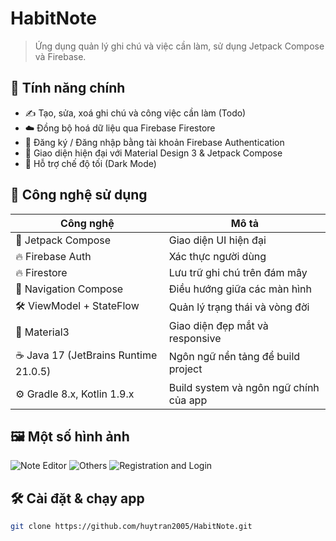 # HabitNote
> Ứng dụng quản lý ghi chú và việc cần làm, sử dụng Jetpack Compose và Firebase.
## 🚀 Tính năng chính
 - ✍️ Tạo, sửa, xoá ghi chú và công việc cần làm (Todo)
- ☁️ Đồng bộ hoá dữ liệu qua Firebase Firestore
- 🔐 Đăng ký / Đăng nhập bằng tài khoản Firebase Authentication
- 🎨 Giao diện hiện đại với Material Design 3 & Jetpack Compose
- 🌙 Hỗ trợ chế độ tối (Dark Mode)
## 🧪 Công nghệ sử dụng

| Công nghệ | Mô tả |
|----------|-------|
| 🧱 Jetpack Compose | Giao diện UI hiện đại |
| 🔥 Firebase Auth | Xác thực người dùng |
| 🔥 Firestore | Lưu trữ ghi chú trên đám mây |
| 🧭 Navigation Compose | Điều hướng giữa các màn hình |
| 🛠 ViewModel + StateFlow | Quản lý trạng thái và vòng đời |
| 🎨 Material3 | Giao diện đẹp mắt và responsive |
| ☕ Java 17 (JetBrains Runtime 21.0.5)| Ngôn ngữ nền tảng để build project     |
| ⚙️ Gradle 8.x, Kotlin 1.9.x     | Build system và ngôn ngữ chính của app     |

## 🖼️ Một số hình ảnh

![Note Editor](https://github.com/user-attachments/assets/a5afcc07-50fc-4055-a925-dbf914e43adb)
![Others](https://github.com/user-attachments/assets/0fd8be0d-e699-4561-a0bb-273fb9407dcf)
![Registration and Login](https://github.com/user-attachments/assets/c77667d4-b381-4c71-bbcc-9960cb9ebfa6)

## 🛠️ Cài đặt & chạy app
```bash
git clone https://github.com/huytran2005/HabitNote.git
